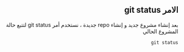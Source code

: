 ## <div dir = rtl >  الامر git status </dir > 

 <div dir = rtl >  بعد إنشاء مشروع جديد و إنشاء repo جديدة ، نستخدم  أمر git status لتتبع حالة المشروع الحالي   </dir > 

`git status`


